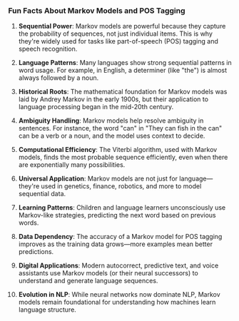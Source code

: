 ### Fun Facts About Markov Models and POS Tagging

1. **Sequential Power**: Markov models are powerful because they capture the probability of sequences, not just individual items. This is why they're widely used for tasks like part-of-speech (POS) tagging and speech recognition.

2. **Language Patterns**: Many languages show strong sequential patterns in word usage. For example, in English, a determiner (like "the") is almost always followed by a noun.

3. **Historical Roots**: The mathematical foundation for Markov models was laid by Andrey Markov in the early 1900s, but their application to language processing began in the mid-20th century.

4. **Ambiguity Handling**: Markov models help resolve ambiguity in sentences. For instance, the word "can" in "They can fish in the can" can be a verb or a noun, and the model uses context to decide.

5. **Computational Efficiency**: The Viterbi algorithm, used with Markov models, finds the most probable sequence efficiently, even when there are exponentially many possibilities.

6. **Universal Application**: Markov models are not just for language—they're used in genetics, finance, robotics, and more to model sequential data.

7. **Learning Patterns**: Children and language learners unconsciously use Markov-like strategies, predicting the next word based on previous words.

8. **Data Dependency**: The accuracy of a Markov model for POS tagging improves as the training data grows—more examples mean better predictions.

9. **Digital Applications**: Modern autocorrect, predictive text, and voice assistants use Markov models (or their neural successors) to understand and generate language sequences.

10. **Evolution in NLP**: While neural networks now dominate NLP, Markov models remain foundational for understanding how machines learn language structure.
